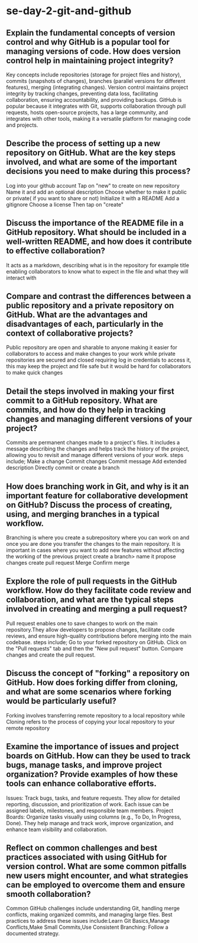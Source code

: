 # se-day-2-git-and-github
## Explain the fundamental concepts of version control and why GitHub is a popular tool for managing versions of code. How does version control help in maintaining project integrity?
Key concepts include repositories (storage for project files and history), commits (snapshots of changes), branches (parallel versions for different features), merging (integrating changes). Version control maintains project integrity by tracking changes, preventing data loss, facilitating collaboration, ensuring accountability, and providing backups.
GitHub is popular because it integrates with Git, supports collaboration through pull requests, hosts open-source projects, has a large community, and integrates with other tools, making it a versatile platform for managing code and projects.
## Describe the process of setting up a new repository on GitHub. What are the key steps involved, and what are some of the important decisions you need to make during this process?
Log  into your github account
Tap on "new"  to create on new repository
Name it and add an optional description
Choose whether to make it public or private( if you want to share or not)
Initialize it with a README
Add a gitignore
Choose a license
Then tap on "create"
## Discuss the importance of the README file in a GitHub repository. What should be included in a well-written README, and how does it contribute to effective collaboration?
It acts as a markdown, describing what is in the repository for example title  enabling collaborators to know what to expect in the file and what they will interact with
## Compare and contrast the differences between a public repository and a private repository on GitHub. What are the advantages and disadvantages of each, particularly in the context of collaborative projects?
Public repository are open and sharable to anyone making it easier for collaborators to access and make changes to your work while private repositories are secured and closed requiring log in credentials to access it, this may keep the project and file safe but it would be hard for collaborators to make quick changes 
## Detail the steps involved in making your first commit to a GitHub repository. What are commits, and how do they help in tracking changes and managing different versions of your project?
Commits are permanent changes made to a project's files. It includes a message describing the changes and helps track the history of the project, allowing you to revisit and manage different versions of your work.
steps include;
Make a change
Commit changes
Commit message
Add extended description
Directly commit or create a branch
## How does branching work in Git, and why is it an important feature for collaborative development on GitHub? Discuss the process of creating, using, and merging branches in a typical workflow.
Branching is where you create a subrepository where you can work on and once you are done you transfer the changes to the main repository. It is important in cases where you want to add new features without affecting the working of the previous project
create a branch> name it
propose changes 
create pull request
Merge
Confirm merge
## Explore the role of pull requests in the GitHub workflow. How do they facilitate code review and collaboration, and what are the typical steps involved in creating and merging a pull request?
Pull request enables one to save changes to work on the main repository.They allow developers to propose changes, facilitate code reviews, and ensure high-quality contributions before merging into the main codebase.
steps include; Go to your forked repository on GitHub.
Click on the "Pull requests" tab and then the "New pull request" button.
Compare changes and create the pull request.
## Discuss the concept of "forking" a repository on GitHub. How does forking differ from cloning, and what are some scenarios where forking would be particularly useful?
Forking involves transferring remote repository to a local repository while Cloning refers to the process of copying your local repository to your remote repository 
## Examine the importance of issues and project boards on GitHub. How can they be used to track bugs, manage tasks, and improve project organization? Provide examples of how these tools can enhance collaborative efforts.
Issues: Track bugs, tasks, and feature requests. They allow for detailed reporting, discussion, and prioritization of work. Each issue can be assigned labels, milestones, and responsible team members.
Project Boards: Organize tasks visually using columns (e.g., To Do, In Progress, Done). They help manage and track work, improve organization, and enhance team visibility and collaboration.
## Reflect on common challenges and best practices associated with using GitHub for version control. What are some common pitfalls new users might encounter, and what strategies can be employed to overcome them and ensure smooth collaboration?
Common GitHub challenges include understanding Git, handling merge conflicts, making organized commits, and managing large files. Best practices to address these issues include:Learn Git Basics,Manage Conflicts,Make Small Commits,Use Consistent Branching: Follow a documented strategy.

